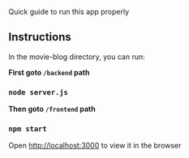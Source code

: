 Quick guide to run this app properly

## Instructions

In the movie-blog directory, you can run:

**First goto `/backend` path**

### `node server.js`

**Then goto `/frontend` path**

### `npm start`

Open [http://localhost:3000](http://localhost:3000) to view it in the browser